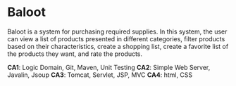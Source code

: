 # Baloot

Baloot is a system for purchasing required supplies. In this system, the user can view a list of products presented in different categories, filter products based on their characteristics, create a shopping list, create a favorite list of the products they want, and rate the products.

**CA1**: Logic Domain, Git, Maven, Unit Testing
**CA2**: Simple Web Server, Javalin, Jsoup
**CA3**: Tomcat, Servlet, JSP, MVC
**CA4**: html, CSS
